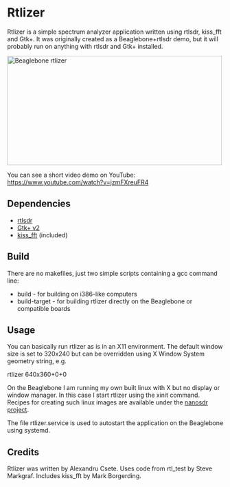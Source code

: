 Rtlizer
=======

Rtlizer is a simple spectrum analyzer application written using rtlsdr, kiss_fft and Gtk+. It was originally created as a Beaglebone+rtlsdr demo, but it will probably run on anything with rtlsdr and Gtk+ installed.

<a href="http://www.flickr.com/photos/csete/8474999050/" title="Beaglebone rtlizer"><img src="http://farm9.staticflickr.com/8385/8474999050_4d418b232d.jpg" width="500" height="254" alt="Beaglebone rtlizer"></a>

You can see a short video demo on YouTube: https://www.youtube.com/watch?v=jzmFXreuFR4

Dependencies
------------

* [rtlsdr](http://sdr.osmocom.org/trac/wiki/rtl-sdr)
* [Gtk+ v2](http://www.gtk.org/)
* [kiss_fft](http://kissfft.sourceforge.net/) (included)

Build
-----

There are no makefiles, just two simple scripts containing a gcc command line:

* build - for building on i386-like computers
* build-target - for building rtlizer directly on the Beaglebone or compatible boards

Usage
-----

You can basically run rtlizer as is in an X11 environment. The default window size is set to 320x240 but can be overridden using X Window System geometry string, e.g.

  rtlizer 640x360+0+0

On the Beaglebone I am running my own built linux with X but no display or window manager. In this case I start rtlizer using the xinit command.
Recipes for creating such linux images are available under the [nanosdr project](https://github.com/csete/nanosdr).

The file rtlizer.service is used to autostart the application on the Beaglebone using systemd.

Credits
-------

Rtlizer was written by Alexandru Csete.
Uses code from rtl_test by Steve Markgraf.
Includes kiss_fft by Mark Borgerding.

